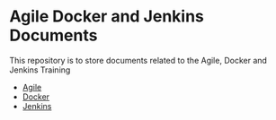 # Agile Docker and Jenkins Documents

This repository is to store documents related to the Agile, Docker and Jenkins Training

* [Agile](./agile.md)
* [Docker](./Docker.md)
* [Jenkins](./CI_CD_Jenkins.md)
